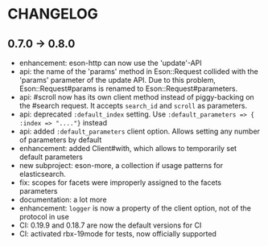 # CHANGELOG

## 0.7.0 -> 0.8.0

* enhancement: eson-http can now use the 'update'-API
* api: the name of the 'params' method in Eson::Request collided with the 'params' parameter of the update API. Due to this problem, Eson::Request#params is renamed to Eson::Request#parameters.
* api: #scroll now has its own client method instead of piggy-backing on the #search request. It accepts `search_id` and `scroll` as parameters.
* api: deprecated `:default_index` setting. Use `:default_parameters => { :index => "...."}` instead
* api: added `:default_parameters` client option. Allows setting any number of parameters by default
* enhancement: added Client#with, which allows to temporarily set default parameters
* new subproject: eson-more, a collection if usage patterns for elasticsearch.
* fix: scopes for facets were improperly assigned to the facets parameters
* documentation: a lot more
* enhancement: `logger` is now a property of the client option, not of the
protocol in use
* CI: 0.19.9 and 0.18.7 are now the default versions for CI
* CI: activated rbx-19mode for tests, now officially supported
